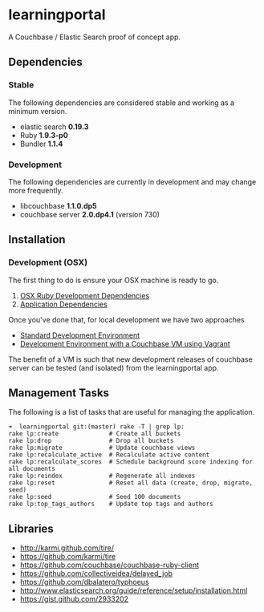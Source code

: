 # learningportal

A Couchbase / Elastic Search proof of concept app.

## Dependencies

### Stable

The following dependencies are considered stable and working as a minimum version. 

* elastic search **0.19.3**
* Ruby **1.9.3-p0**
* Bundler **1.1.4**

### Development

The following dependencies are currently in development and may change more frequently.

* libcouchbase **1.1.0.dp5**
* couchbase server **2.0.dp4.1** (version 730)

## Installation

### Development (OSX)

The first thing to do is ensure your OSX machine is ready to go.

1. [OSX Ruby Development Dependencies](learningportal/tree/master/doc/dependencies.base.md)
2. [Application Dependencies](learningportal/tree/master/doc/dependencies.application.md)

Once you've done that, for local development we have two approaches

* [Standard Development Environment](learningportal/tree/master/doc/development.standard.md)
* [Development Environment with a Couchbase VM using Vagrant](learningportal/tree/master/doc/development.vagrant.md)

The benefit of a VM is such that new development releases of couchbase server can be tested (and isolated) from the learningportal app.


## Management Tasks

The following is a list of tasks that are useful for managing the application.

    ➜  learningportal git:(master) rake -T | grep lp:
    rake lp:create              # Create all buckets
    rake lp:drop                # Drop all buckets
    rake lp:migrate             # Update couchbase views
    rake lp:recalculate_active  # Recalculate active content
    rake lp:recalculate_scores  # Schedule background score indexing for all documents
    rake lp:reindex             # Regenerate all indexes
    rake lp:reset               # Reset all data (create, drop, migrate, seed)
    rake lp:seed                # Seed 100 documents
    rake lp:top_tags_authors    # Update top tags and authors

## Libraries

* http://karmi.github.com/tire/
* https://github.com/karmi/tire
* https://github.com/couchbase/couchbase-ruby-client
* https://github.com/collectiveidea/delayed_job
* https://github.com/dbalatero/typhoeus
* http://www.elasticsearch.org/guide/reference/setup/installation.html
* https://gist.github.com/2933202

